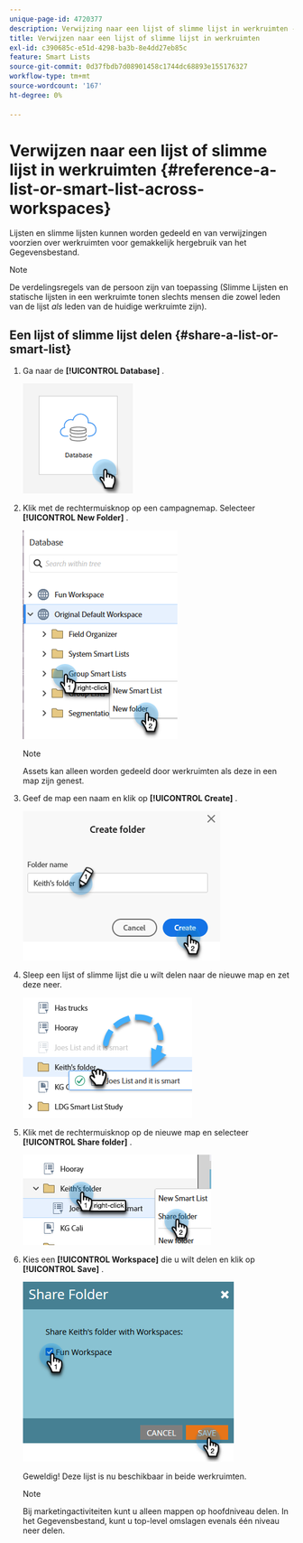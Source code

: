```yaml
---
unique-page-id: 4720377
description: Verwijzing naar een lijst of slimme lijst in werkruimten - Marketo Docs - Productdocumentatie
title: Verwijzen naar een lijst of slimme lijst in werkruimten
exl-id: c390685c-e51d-4298-ba3b-8e4dd27eb85c
feature: Smart Lists
source-git-commit: 0d37fbdb7d08901458c1744dc68893e155176327
workflow-type: tm+mt
source-wordcount: '167'
ht-degree: 0%

---
```


# Verwijzen naar een lijst of slimme lijst in werkruimten {#reference-a-list-or-smart-list-across-workspaces}

Lijsten en slimme lijsten kunnen worden gedeeld en van verwijzingen voorzien over werkruimten voor gemakkelijk hergebruik van het Gegevensbestand.

>[!NOTE]
>
>De verdelingsregels van de persoon zijn van toepassing (Slimme Lijsten en statische lijsten in een werkruimte tonen slechts mensen die zowel leden van de lijst _als_ leden van de huidige werkruimte zijn).

## Een lijst of slimme lijst delen {#share-a-list-or-smart-list}

1. Ga naar de **[!UICONTROL Database]** .

   ![](assets/reference-a-list-or-smart-list-across-workspaces-1.png)

1. Klik met de rechtermuisknop op een campagnemap. Selecteer **[!UICONTROL New Folder]** .

   ![](assets/reference-a-list-or-smart-list-across-workspaces-2.png)

   >[!NOTE]
   >
   >Assets kan alleen worden gedeeld door werkruimten als deze in een map zijn genest.

1. Geef de map een naam en klik op **[!UICONTROL Create]** .

   ![](assets/reference-a-list-or-smart-list-across-workspaces-3.png)

1. Sleep een lijst of slimme lijst die u wilt delen naar de nieuwe map en zet deze neer.

   ![](assets/reference-a-list-or-smart-list-across-workspaces-4.png)

1. Klik met de rechtermuisknop op de nieuwe map en selecteer **[!UICONTROL Share folder]** .

   ![](assets/reference-a-list-or-smart-list-across-workspaces-5.png)

1. Kies een **[!UICONTROL Workspace]** die u wilt delen en klik op **[!UICONTROL Save]** .

   ![](assets/reference-a-list-or-smart-list-across-workspaces-6.png)

   Geweldig! Deze lijst is nu beschikbaar in beide werkruimten.

   >[!NOTE]
   >
   >Bij marketingactiviteiten kunt u alleen mappen op hoofdniveau delen. In het Gegevensbestand, kunt u top-level omslagen evenals één niveau neer delen.
